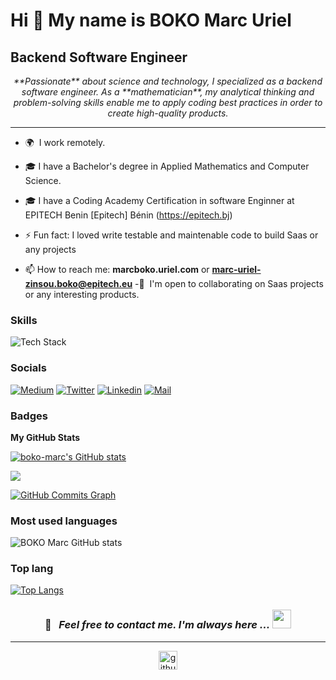 Hi 👋 My name is BOKO Marc Uriel
=================================

Backend Software Engineer
-------------------------



<p align="center">
  <i>
**Passionate** about science and technology, I specialized as a backend software engineer. As a **mathematician**, my analytical thinking and problem-solving skills enable me to apply coding best practices in order to create high-quality products.
  </i>
</p>

---
*   🌍  I work remotely.

- 🎓 I have a Bachelor's degree in Applied Mathematics and Computer Science.

- 🎓 I have  a Coding Academy Certification in   software Enginner at EPITECH Benin [Epitech] Bénin (https://epitech.bj)

- ⚡ Fun fact: I loved write testable and maintenable code to build Saas or any projects
- 📫 How to reach me: **marcboko.uriel.com**  or **marc-uriel-zinsou.boko@epitech.eu** 
 -🤝  I'm open to collaborating on Saas projects or any interesting products.


### Skills

<img src="https://skillicons.dev/icons?i=js,ts,php,python,laravel,nestjs,html,css,vuejs,nuxtjs,nodejs,postgres,git&perline=8" alt="Tech Stack" /> 

                    

### Socials
[![Medium](https://img.shields.io/badge/Medium-000000?&style=for-the-badge&logo=medium&logoColor=white)](https://medium.com/@marcboko.uriel)
[![Twitter](https://img.shields.io/badge/twitter-%231DA1F2.svg?&style=for-the-badge&logo=twitter&logoColor=white)](https://twitter.com/MarcbokoUriel/)
[![Linkedin](https://img.shields.io/badge/linkedin-%230077B5.svg?&style=for-the-badge&logo=linkedin&logoColor=white)](https://www.linkedin.com/in/marc-uriel-zinsou-boko//)
[![Mail](https://img.shields.io/badge/gmail-D14836?&style=for-the-badge&logo=gmail&logoColor=white)](marcboko.uriel@gmail.com)


### Badges

<b>My GitHub Stats</b>

<a href="http://www.github.com/bokoo-marc"><img src="https://github-readme-stats.vercel.app/api?username=boko-marc&show_icons=true&hide=&count_private=true&title_color=6366f1&text_color=000000&icon_color=6366f1&bg_color=ffffff&hide_border=true&show_icons=true" alt="boko-marc's GitHub stats" /></a>


<a href="http://www.github.com/boko-marc"><img src="https://github-readme-streak-stats.vercel.app/api?user=boko-marc&stroke=000000&background=ffffff&ring=6366f1&fire=6366f1&currStreakNum=000000&currStreakLabel=6366f1&sideNums=000000&sideLabels=000000&dates=000000&hide_border=true" /></a>

<a href="http://www.github.com/boko-marc"><img src="https://activity-graph.herokuapp.com/graph?username=boko-marc&bg_color=ffffff&color=000000&line=6366f1&point=000000&area_color=ffffff&area=true&hide_border=true&custom_title=GitHub%20Commits%20Graph" alt="GitHub Commits Graph" /></a>

### Most used languages
![BOKO Marc GitHub stats](https://github-readme-stats.vercel.app/api?username=boko-marc&show_icons=true&theme=transparent)

### Top lang
[![Top Langs](https://github-readme-stats.vercel.app/api/top-langs/?username=boko-marc&layout=donut-vertical)](https://github.com/boko-marc/github-readme-stats)
<h3 align="center">

📝 &nbsp; ***Feel free to contact me. I'm always here ...*** <img src="https://media.giphy.com/media/WUlplcMpOCEmTGBtBW/giphy.gif" width="30">

</h3>

<hr>

<div align="center">

<a href="https://github.com/boko-marc" target="_blank"><img src="https://cdn.jsdelivr.net/npm/simple-icons@3.0.1/icons/github.svg" alt="github.com" width="30"></a>

</div>
